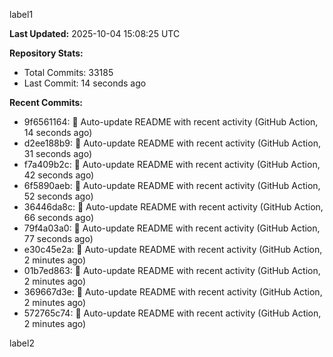 
label1 
<!-- ACTIVITY_START -->
**Last Updated:** 2025-10-04 15:08:25 UTC

**Repository Stats:**
- Total Commits: 33185
- Last Commit: 14 seconds ago

**Recent Commits:**
- 9f6561164: 🤖 Auto-update README with recent activity (GitHub Action, 14 seconds ago)
- d2ee188b9: 🤖 Auto-update README with recent activity (GitHub Action, 31 seconds ago)
- f7a409b2c: 🤖 Auto-update README with recent activity (GitHub Action, 42 seconds ago)
- 6f5890aeb: 🤖 Auto-update README with recent activity (GitHub Action, 52 seconds ago)
- 36446da8c: 🤖 Auto-update README with recent activity (GitHub Action, 66 seconds ago)
- 79f4a03a0: 🤖 Auto-update README with recent activity (GitHub Action, 77 seconds ago)
- e30c45e2a: 🤖 Auto-update README with recent activity (GitHub Action, 2 minutes ago)
- 01b7ed863: 🤖 Auto-update README with recent activity (GitHub Action, 2 minutes ago)
- 369667d3e: 🤖 Auto-update README with recent activity (GitHub Action, 2 minutes ago)
- 572765c74: 🤖 Auto-update README with recent activity (GitHub Action, 2 minutes ago)
<!-- ACTIVITY_END -->

label2
